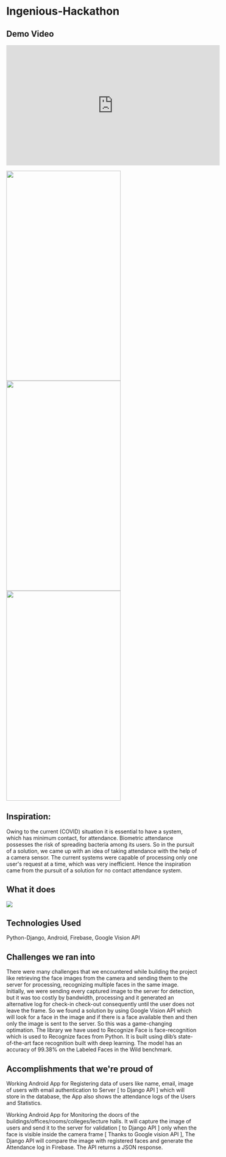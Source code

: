 # Ingenious-Hackathon

## Demo Video

<iframe width="560" height="315" src="https://www.youtube.com/embed/DteJqgMTaok" title="YouTube video player" frameborder="0" allow="accelerometer; autoplay; clipboard-write; encrypted-media; gyroscope; picture-in-picture" allowfullscreen></iframe>


<img src="https://user-images.githubusercontent.com/30389552/112749235-a7766d00-8fde-11eb-944f-47c0ab27af37.gif" width="300px" height="550px"/>       <img src="https://user-images.githubusercontent.com/30389552/112749235-a7766d00-8fde-11eb-944f-47c0ab27af37.gif" width="300px" height="550px"/>    <img src="https://user-images.githubusercontent.com/30389552/112749235-a7766d00-8fde-11eb-944f-47c0ab27af37.gif" width="300px" height="550px"/>

## Inspiration:

Owing to the current (COVID) situation it is essential to have a system, which has minimum contact, for attendance. Biometric attendance possesses the risk of spreading bacteria among its users. So in the pursuit of a solution, we came up with an idea of taking attendance with the help of a camera sensor. The current systems were capable of processing only one user's request at a time, which was very inefficient. Hence the inspiration came from the pursuit of a solution for no contact attendance system.

## What it does

<img src="https://user-images.githubusercontent.com/48802492/112749574-cd9d0c80-8fe0-11eb-91de-646e1e0bed1a.png"/>

## Technologies Used

Python-Django, Android, Firebase, Google Vision API

## Challenges we ran into

There were many challenges that we encountered while building the project like retrieving the face images from the camera and sending them to the server for processing, recognizing multiple faces in the same image. Initially, we were sending every captured image to the server for detection, but it was too costly by bandwidth, processing and it generated an alternative log for check-in check-out consequently until the user does not leave the frame. So we found a solution by using Google Vision API which will look for a face in the image and if there is a face available then and then only the image is sent to the server. So this was a game-changing optimation. The library we have used to Recognize Face is face-recognition which is used to Recognize faces from Python. It is built using dlib’s state-of-the-art face recognition built with deep learning. The model has an accuracy of 99.38% on the Labeled Faces in the Wild benchmark.


## Accomplishments that we're proud of

Working Android App for Registering data of users like name, email, image of users with email authentication to Server [ to Django API ] which will store in the database, the App also shows the attendance logs of the Users and Statistics.

Working Android App for Monitoring the doors of the buildings/offices/rooms/colleges/lecture halls. It will capture the image of users and send it to the server for validation [ to Django API ] only when the face is visible inside the camera frame [ Thanks to Google vision API ], The Django API will compare the image with registered faces and generate the Attendance log in Firebase. The API returns a JSON response.

